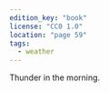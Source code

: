 ```yaml
---
edition_key: "book"
license: "CC0 1.0"
location: "page 59"
tags:
  - weather
---
```

Thunder in the morning.
